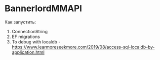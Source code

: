 # BannerlordMMAPI

Как запустить:

1) ConnectionString
2) EF migrations
3) To debug with localdb - https://www.learmoreseekmore.com/2019/08/access-sql-localdb-by-application.html